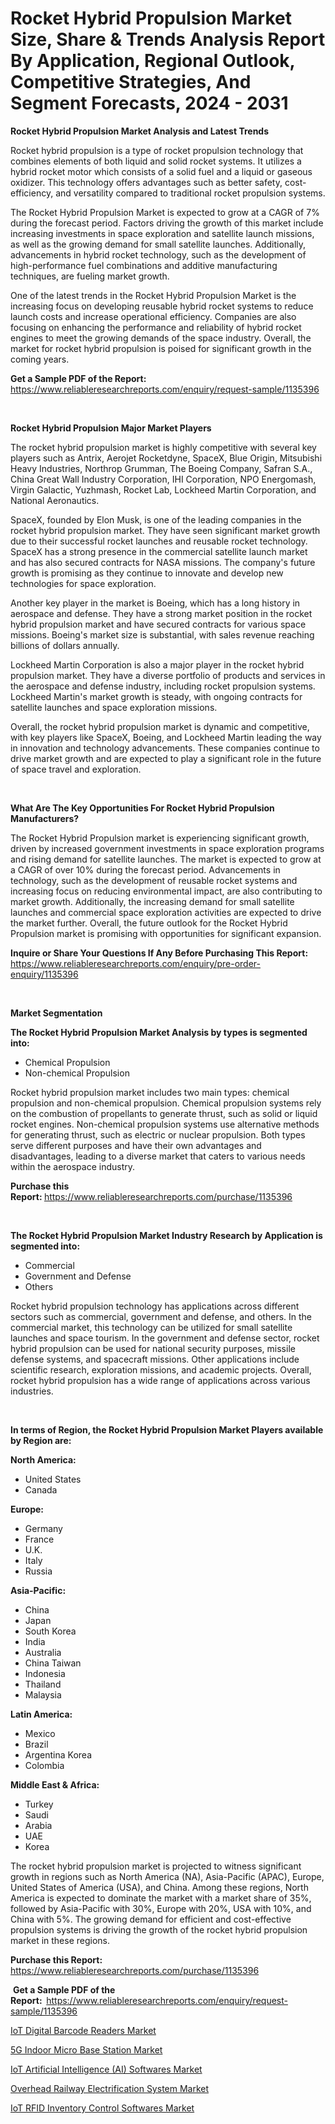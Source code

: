 <p><h1>Rocket Hybrid Propulsion Market Size, Share & Trends Analysis Report By Application, Regional Outlook, Competitive Strategies, And Segment Forecasts, 2024 - 2031</h1></p><p><strong>Rocket Hybrid Propulsion Market Analysis and Latest Trends</strong></p>
<p><p>Rocket hybrid propulsion is a type of rocket propulsion technology that combines elements of both liquid and solid rocket systems. It utilizes a hybrid rocket motor which consists of a solid fuel and a liquid or gaseous oxidizer. This technology offers advantages such as better safety, cost-efficiency, and versatility compared to traditional rocket propulsion systems.</p><p>The Rocket Hybrid Propulsion Market is expected to grow at a CAGR of 7% during the forecast period. Factors driving the growth of this market include increasing investments in space exploration and satellite launch missions, as well as the growing demand for small satellite launches. Additionally, advancements in hybrid rocket technology, such as the development of high-performance fuel combinations and additive manufacturing techniques, are fueling market growth.</p><p>One of the latest trends in the Rocket Hybrid Propulsion Market is the increasing focus on developing reusable hybrid rocket systems to reduce launch costs and increase operational efficiency. Companies are also focusing on enhancing the performance and reliability of hybrid rocket engines to meet the growing demands of the space industry. Overall, the market for rocket hybrid propulsion is poised for significant growth in the coming years.</p></p>
<p><strong>Get a Sample PDF of the Report:&nbsp;</strong> <a href="https://www.reliableresearchreports.com/enquiry/request-sample/1135396">https://www.reliableresearchreports.com/enquiry/request-sample/1135396</a></p>
<p>&nbsp;</p>
<p><strong>Rocket Hybrid Propulsion Major Market Players</strong></p>
<p><p>The rocket hybrid propulsion market is highly competitive with several key players such as Antrix, Aerojet Rocketdyne, SpaceX, Blue Origin, Mitsubishi Heavy Industries, Northrop Grumman, The Boeing Company, Safran S.A., China Great Wall Industry Corporation, IHI Corporation, NPO Energomash, Virgin Galactic, Yuzhmash, Rocket Lab, Lockheed Martin Corporation, and National Aeronautics.</p><p>SpaceX, founded by Elon Musk, is one of the leading companies in the rocket hybrid propulsion market. They have seen significant market growth due to their successful rocket launches and reusable rocket technology. SpaceX has a strong presence in the commercial satellite launch market and has also secured contracts for NASA missions. The company's future growth is promising as they continue to innovate and develop new technologies for space exploration.</p><p>Another key player in the market is Boeing, which has a long history in aerospace and defense. They have a strong market position in the rocket hybrid propulsion market and have secured contracts for various space missions. Boeing's market size is substantial, with sales revenue reaching billions of dollars annually.</p><p>Lockheed Martin Corporation is also a major player in the rocket hybrid propulsion market. They have a diverse portfolio of products and services in the aerospace and defense industry, including rocket propulsion systems. Lockheed Martin's market growth is steady, with ongoing contracts for satellite launches and space exploration missions.</p><p>Overall, the rocket hybrid propulsion market is dynamic and competitive, with key players like SpaceX, Boeing, and Lockheed Martin leading the way in innovation and technology advancements. These companies continue to drive market growth and are expected to play a significant role in the future of space travel and exploration.</p></p>
<p>&nbsp;</p>
<p><strong>What Are The Key Opportunities For Rocket Hybrid Propulsion Manufacturers?</strong></p>
<p><p>The Rocket Hybrid Propulsion market is experiencing significant growth, driven by increased government investments in space exploration programs and rising demand for satellite launches. The market is expected to grow at a CAGR of over 10% during the forecast period. Advancements in technology, such as the development of reusable rocket systems and increasing focus on reducing environmental impact, are also contributing to market growth. Additionally, the increasing demand for small satellite launches and commercial space exploration activities are expected to drive the market further. Overall, the future outlook for the Rocket Hybrid Propulsion market is promising with opportunities for significant expansion.</p></p>
<p><strong>Inquire or Share Your Questions If Any Before Purchasing This Report:</strong> <a href="https://www.reliableresearchreports.com/enquiry/pre-order-enquiry/1135396">https://www.reliableresearchreports.com/enquiry/pre-order-enquiry/1135396</a></p>
<p>&nbsp;</p>
<p><strong>Market Segmentation</strong></p>
<p><strong>The Rocket Hybrid Propulsion Market Analysis by types is segmented into:</strong></p>
<p><ul><li>Chemical Propulsion</li><li>Non-chemical Propulsion</li></ul></p>
<p><p>Rocket hybrid propulsion market includes two main types: chemical propulsion and non-chemical propulsion. Chemical propulsion systems rely on the combustion of propellants to generate thrust, such as solid or liquid rocket engines. Non-chemical propulsion systems use alternative methods for generating thrust, such as electric or nuclear propulsion. Both types serve different purposes and have their own advantages and disadvantages, leading to a diverse market that caters to various needs within the aerospace industry.</p></p>
<p><strong>Purchase this Report:&nbsp;</strong><a href="https://www.reliableresearchreports.com/purchase/1135396">https://www.reliableresearchreports.com/purchase/1135396</a></p>
<p>&nbsp;</p>
<p><strong>The Rocket Hybrid Propulsion Market Industry Research by Application is segmented into:</strong></p>
<p><ul><li>Commercial</li><li>Government and Defense</li><li>Others</li></ul></p>
<p><p>Rocket hybrid propulsion technology has applications across different sectors such as commercial, government and defense, and others. In the commercial market, this technology can be utilized for small satellite launches and space tourism. In the government and defense sector, rocket hybrid propulsion can be used for national security purposes, missile defense systems, and spacecraft missions. Other applications include scientific research, exploration missions, and academic projects. Overall, rocket hybrid propulsion has a wide range of applications across various industries.</p></p>
<p>&nbsp;</p>
<p><strong>In terms of Region, the Rocket Hybrid Propulsion Market Players available by Region are:</strong></p>
<p>
    <p> <strong> North America: </strong>
        <ul>
            <li>United States</li>
            <li>Canada</li>
        </ul>
        </p> 
    <p> <strong> Europe: </strong>
        <ul>
            <li>Germany</li>
            <li>France</li>
            <li>U.K.</li>
            <li>Italy</li>
            <li>Russia</li>
        </ul>
        </p> 
    <p> <strong> Asia-Pacific: </strong>
        <ul>
            <li>China</li>
            <li>Japan</li>
            <li>South Korea</li>
            <li>India</li>
            <li>Australia</li>
            <li>China Taiwan</li>
            <li>Indonesia</li>
            <li>Thailand</li>
            <li>Malaysia</li>
        </ul>
        </p> 
    <p> <strong> Latin America: </strong>
        <ul>
            <li>Mexico</li>
            <li>Brazil</li>
            <li>Argentina Korea</li>
            <li>Colombia</li>
        </ul>
        </p> 
    <p> <strong> Middle East & Africa: </strong>
        <ul>
            <li>Turkey</li>
            <li>Saudi</li>
            <li>Arabia</li>
            <li>UAE</li>
            <li>Korea</li>
        </ul>
    </p>
    </p>
<p><p>The rocket hybrid propulsion market is projected to witness significant growth in regions such as North America (NA), Asia-Pacific (APAC), Europe, United States of America (USA), and China. Among these regions, North America is expected to dominate the market with a market share of 35%, followed by Asia-Pacific with 30%, Europe with 20%, USA with 10%, and China with 5%. The growing demand for efficient and cost-effective propulsion systems is driving the growth of the rocket hybrid propulsion market in these regions.</p></p>
<p><strong>Purchase this Report: </strong><a href="https://www.reliableresearchreports.com/purchase/1135396">https://www.reliableresearchreports.com/purchase/1135396</a></p>
<p>&nbsp;<strong>Get a Sample PDF of the Report:&nbsp;&nbsp;</strong><a href="https://www.reliableresearchreports.com/enquiry/request-sample/1135396">https://www.reliableresearchreports.com/enquiry/request-sample/1135396</a></p>
<p><strong></strong></p>
<p><p><a href="https://github.com/mauripalmi/Market-Research-Report-List-2/blob/main/iot-digital-barcode-readers-market.md">IoT Digital Barcode Readers Market</a></p><p><a href="https://github.com/RoccoManning/Market-Research-Report-List-3/blob/main/5g-indoor-micro-base-station-market.md">5G Indoor Micro Base Station Market</a></p><p><a href="https://github.com/nicoletavirag/Market-Research-Report-List-2/blob/main/iot-artificial-intelligence-ai-softwares-market.md">IoT Artificial Intelligence (AI) Softwares Market</a></p><p><a href="https://github.com/gulaimolin/Market-Research-Report-List-3/blob/main/overhead-railway-electrification-system-market.md">Overhead Railway Electrification System Market</a></p><p><a href="https://github.com/redneck06/Market-Research-Report-List-2/blob/main/iot-rfid-inventory-control-softwares-market.md">IoT RFID Inventory Control Softwares Market</a></p></p>